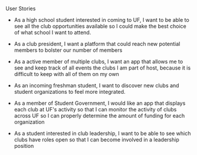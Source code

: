User Stories

* As a high school student interested in coming to UF, I want to be able to see all the club opportunities available so I could make the best choice of what school I want to attend.

* As a club president, I want a platform that could reach new potential members to bolster our number of members

* As a active member of multiple clubs, I want an app  that allows me to see and keep track of all events the clubs I am part of host, because it is difficult to keep with all of them on my own

* As an incoming freshman student, I want to discover new clubs and student organizations to feel more integrated.

* As a member of Student Government, I would like an app that displays each club at UF's activity so that  I can monitor the activity of clubs across UF so I can properly determine the amount of funding for each organization

* As a student interested in club leadership, I want to be able to see which clubs have roles open so that I can become involved in a leadership position 
